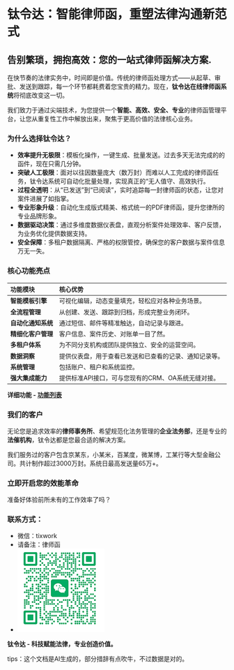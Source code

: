 # 钛令达：智能律师函，重塑法律沟通新范式


## 告别繁琐，拥抱高效：您的一站式律师函解决方案.

在快节奏的法律实务中，时间即是价值。传统的律师函处理方式——从起草、审批、发送到跟踪，每一个环节都耗费着您宝贵的精力。现在，**钛令达在线律师函系统**将彻底改变这一切。

我们致力于通过尖端技术，为您提供一个**智能、高效、安全、专业**的律师函管理平台，让您从重复性工作中解放出来，聚焦于更高价值的法律核心业务。



### 为什么选择钛令达？

- **效率提升无极限**：模板化操作，一键生成、批量发送。过去多天无法完成的的函件，现在只需几分钟。
- **突破人工极限**：面对以往因数量庞大（数万封）而难以人工完成的律师函任务，钛令达系统可自动化批量处理，实现真正的“无人值守、高效执行。
- **过程全透明**：从“已发送”到“已阅读”，实时追踪每一封律师函的状态，让您对案件进展了如指掌。
- **专业形象升级**：自动化生成版式精美、格式统一的PDF律师函，提升您律所的专业品牌形象。
- **数据驱动决策**：通过多维度数据仪表盘，直观分析案件处理效率、客户反馈，为业务优化提供数据支持。
- **安全保障**：多租户数据隔离、严格的权限管控，确保您的客户数据与案件信息万无一失。


### 核心功能亮点

| 功能模块 | 核心优势 |
| :--- | :--- |
| **智能模板引擎** | 可视化编辑，动态变量填充，轻松应对各种业务场景。 |
| **全流程管理** | 从创建、发送、跟踪到归档，形成完整业务闭环。 |
| **自动化通知系统** | 通过短信、邮件等精准触达，自动记录与跟进。 |
| **精细化客户管理** | 客户信息、案件历史、对账单一目了然。 |
| **多租户体系** | 为不同分支机构或团队提供独立、安全的运营空间。 |
| **数据洞察** | 提供仪表盘，用于查看已发送和已查看的记录、通知记录等。 |
| **系统管理** | 包括账户、租户和系统监控。 |
| **强大集成能力** | 提供标准API接口，可与您现有的CRM、OA系统无缝对接。 |

**详细功能 - [功能列表](modules.md)**

### 我们的客户

无论您是追求效率的**律师事务所**、希望规范化法务管理的**企业法务部**，还是专业的**法催机构**，钛令达都是您最合适的解决方案。

我们服务过的客户包含京某东，小某米，百某度，微某博，工某行等大型金融公司。共计制作超过3000万封。系统日最高发送量65万+。


### 立即开启您的效能革命

准备好体验前所未有的工作效率了吗？

### 联系方式：
- 微信：tixwork
- 请备注：律师函
- ![微信联系](src/assets/wechat.png)

**钛令达 - 科技赋能法律，专业创造价值。** 


tips：这个文档是AI生成的，部分措辞有点吹牛，不过数据是对的。